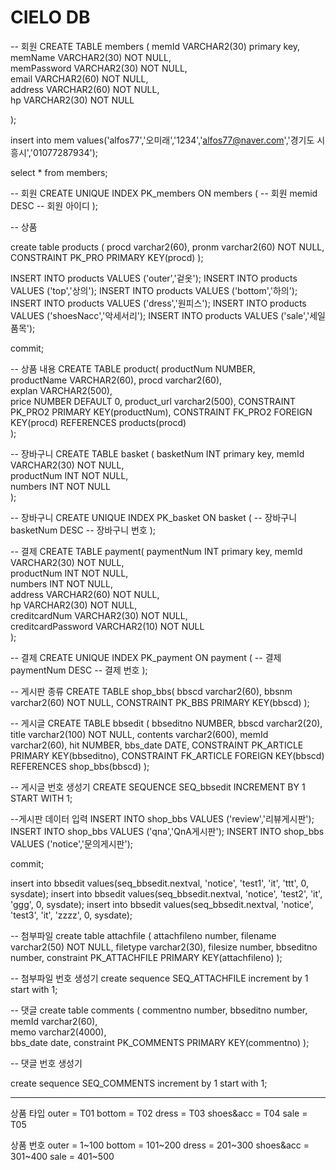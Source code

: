 <h1>CIELO DB</h1>

-- 회원
CREATE TABLE members (
	memId         VARCHAR2(30)  primary key,     
	memName       VARCHAR2(30)  NOT NULL,   
	memPassword   VARCHAR2(30)  NOT NULL,    
	email         VARCHAR2(60)  NOT NULL,     
	address       VARCHAR2(60)  NOT NULL,    
	hp            VARCHAR2(30)  NOT NULL   
 
);

insert into mem values('alfos77','오미래','1234','alfos77@naver.com','경기도 시흥시','01077287934');

select * from members;

-- 회원
CREATE UNIQUE INDEX PK_members
	ON members ( -- 회원
		memid DESC -- 회원 아이디
	);

-- 상품

create table products (
    procd varchar2(60),
    pronm varchar2(60) NOT NULL,
    CONSTRAINT PK_PRO PRIMARY KEY(procd)
);


INSERT INTO products VALUES ('outer','겉옷');
INSERT INTO products VALUES ('top','상의');
INSERT INTO products VALUES ('bottom','하의');
INSERT INTO products VALUES ('dress','원피스');
INSERT INTO products VALUES ('shoesNacc','악세서리');
INSERT INTO products VALUES ('sale','세일품목');

commit;


-- 상품 내용
CREATE TABLE product(
	productNum   NUMBER,    
	productName  VARCHAR2(60),
        procd varchar2(60),     
	explan       VARCHAR2(500),    
	price        NUMBER DEFAULT 0,
        product_url  varchar2(500),
        CONSTRAINT PK_PRO2 PRIMARY KEY(productNum),
        CONSTRAINT FK_PRO2 FOREIGN KEY(procd) REFERENCES products(procd)  
);



-- 장바구니
CREATE TABLE basket (
	basketNum   INT          primary key, 
	memId       VARCHAR2(30)  NOT NULL,     
	productNum  INT          NOT NULL,     
	numbers     INT          NOT NULL    
);


-- 장바구니
CREATE UNIQUE INDEX PK_basket
	ON basket ( -- 장바구니
		basketNum DESC -- 장바구니 번호
	);


-- 결제
CREATE TABLE payment(
	paymentNum          INT          primary key, 
	memId               VARCHAR2(30)  NOT NULL,     
	productNum          INT          NOT NULL,    
	numbers             INT          NOT NULL,     
	address             VARCHAR2(60)  NOT NULL,     
	hp                  VARCHAR2(30)  NOT NULL,     
	creditcardNum       VARCHAR2(30)  NOT NULL,     
	creditcardPassword  VARCHAR2(10)  NOT NULL    
);


-- 결제
CREATE UNIQUE INDEX PK_payment
	ON payment ( -- 결제
		paymentNum DESC -- 결제 번호
	);


-- 게시판 종류
CREATE TABLE shop_bbs(
    bbscd varchar2(60),
    bbsnm varchar2(60) NOT NULL,
    CONSTRAINT PK_BBS PRIMARY KEY(bbscd)
);
 

-- 게시글
CREATE TABLE bbsedit (
    bbseditno NUMBER,
    bbscd varchar2(20),
    title varchar2(100) NOT NULL,
    contents varchar2(600),
    memId varchar2(60),
    hit NUMBER,
    bbs_date DATE,
    CONSTRAINT PK_ARTICLE PRIMARY KEY(bbseditno),
    CONSTRAINT FK_ARTICLE FOREIGN KEY(bbscd) REFERENCES shop_bbs(bbscd)
);
 
-- 게시글 번호 생성기
CREATE SEQUENCE SEQ_bbsedit
INCREMENT BY 1
START WITH 1;

 
--게시판 데이터 입력
INSERT INTO shop_bbs VALUES ('review','리뷰게시판');
INSERT INTO shop_bbs VALUES ('qna','QnA게시판');
INSERT INTO shop_bbs VALUES ('notice','문의게시판');

commit;


insert into bbsedit values(seq_bbsedit.nextval, 'notice', 'test1', 'it', 'ttt', 0, sysdate);
insert into bbsedit values(seq_bbsedit.nextval, 'notice', 'test2', 'it', 'ggg', 0, sysdate);
insert into bbsedit values(seq_bbsedit.nextval, 'notice', 'test3', 'it', 'zzzz', 0, sysdate);


-- 첨부파일 
create table attachfile (
 attachfileno number,
 filename varchar2(50) NOT NULL,
 filetype varchar2(30),
 filesize number,
 bbseditno number,
 constraint PK_ATTACHFILE PRIMARY KEY(attachfileno)
);

-- 첨부파일 번호 생성기
create sequence SEQ_ATTACHFILE
increment by 1
start with 1;


-- 댓글
create table comments (
	commentno          number,
	bbseditno          number,     
	memId              varchar2(60),  
        memo               varchar2(4000),  
	bbs_date           date,
        constraint PK_COMMENTS PRIMARY KEY(commentno)
);

-- 댓글 번호 생성기

create sequence SEQ_COMMENTS
increment by 1
start with 1;

-----------------------------------------------------------------------

상품 타입
outer = T01
bottom  = T02
dress  = T03
shoes&acc  = T04
sale   = T05


상품 번호
outer = 1~100
bottom  = 101~200
dress  = 201~300
shoes&acc  = 301~400
sale   = 401~500
